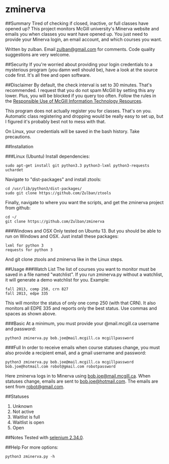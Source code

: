 zminerva
========
##Summary
Tired of checking if closed, inactive, or full classes have opened up? This project monitors McGill university's Minerva website and emails you when classes you want have opened up. You just need to provide your Minerva login, an email account, and which courses you want.

Written by zulban. Email zulban@gmail.com for comments. Code quality suggestions are very welcome.

##Security
If you're worried about providing your login credentials to a mysterious program (you damn well should be), have a look at the source code first. It's all free and open software.

##Disclaimer
By default, the check interval is set to 30 minutes. That's recommended. I request that you do not spam McGill by setting this any lower. Plus, you will be blocked if you query too often. Follow the rules in the [Responsible Use of McGill Information Technology Resources](http://www.mcgill.ca/secretariat/sites/mcgill.ca.secretariat/files/Responsible-Use-of-McGill-IT-Policy-on-the.pdf).

This program does not actually register you for classes. That's on you. Automatic class registering and dropping would be really easy to set up, but I figured it's probably best not to mess with that.

On Linux, your credentials will be saved in the bash history. Take precautions.

##Installation

###Linux (Ubuntu)
Install dependencies: 

	sudo apt-get install git python3.3 python3-lxml python3-requests uchardet 

Navigate to "dist-packages" and install ztools:

	cd /usr/lib/python3/dist-packages/
	sudo git clone https://github.com/Zulban/ztools

Finally, navigate to where you want the scripts, and get the zminerva project from github:
	
	cd ~/
	git clone https://github.com/Zulban/zminerva

###Windows and OSX
Only tested on Ubuntu 13. But you should be able to run on Windows and OSX. Just install these packages:

	lxml for python 3
	requests for python 3 

And git clone ztools and zminerva like in the Linux steps.

##Usage
###Watch List
The list of courses you want to monitor must be saved in a file named "watchlist". If you run zminerva.py without a watchlist, it will generate a demo watchlist for you. Example:

	fall 2013, comp 250, crn 827
	fall 2013, edpe 335
	
This will monitor the status of only one comp 250 (with that CRN). It also monitors all EDPE 335 and reports only the best status. Use commas and spaces as shown above.  

###Basic
At a minimum, you must provide your @mail.mcgill.ca username and password:

	python3 zminerva.py bob.joe@mail.mcgill.ca mcgillpassword
	
###Full
In order to receive emails when course statuses change, you must also provide a recipient email, and a gmail username and password:

	python3 zminerva.py bob.joe@mail.mcgill.ca mcgillpassword bob.joe@hotmail.com robot@gmail.com robotpassword

Here zminerva logs in to Minerva using bob.joe@mail.mcgill.ca. When statuses change, emails are sent to bob.joe@hotmail.com. The emails are sent from robot@gmail.com.

##Statuses
1. Unknown
2. Not active
3. Waitlist is full
4. Waitlist is open
5. Open

##Notes
Tested with [selenium 2.34.0](https://pypi.python.org/packages/source/s/selenium/selenium-2.34.0.tar.gz).

##Help
For more options:

	python3 zminerva.py -h  